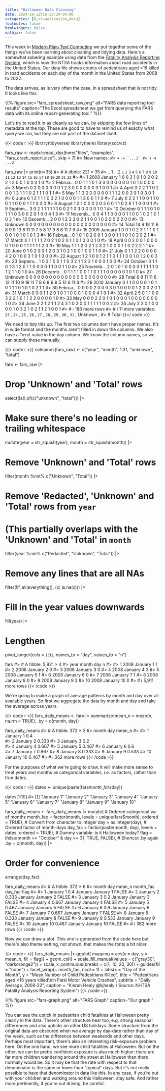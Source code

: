 ```yaml
---
title: "Halloween Data Cleaning"
date: 2024-10-12T16:20:24-04:00
categories: [R,visualization,data]
footnotes: false
htmlwidgets: false
mathjax: false
---
```


This week in [Modern Plain Text Computing](https://mptc.io) we put together some of the things we've been learning about cleaning and tidying data. Here's a somewhat sobering example using data from the [Fatality Analysis Reporting
System](https://www.nhtsa.gov/research-data/fatality-analysis-reporting-system-fars),
which is how the NTSA tracks information about road accidents in the United States. Our data
file shows counts of pedestrians aged \<16 killed in road accidents on
each day of the month in the United States from 2008 to 2022. 


The data arrives, as is very often the case, in a spreadsheet that is not tidy. It looks like this:

{{% figure src="fars_spreadsheet_raw.png" alt="FARS data reporting tool results" caption="The Excel spreadsheet we get from querying the FARS data with its online report-generating tool." %}}

Let’s try to read it in as cleanly as we can, by skipping the few lines of metadata at the top. These are good to have to remind us of exactly what query we ran, but they are not part of the dataset itself.


{{< code r >}}
library(tidyverse)
library(here)
library(socviz)

fars_raw <- readxl::read_xlsx(here("files", "examples", "fars_crash_report.xlsx"), 
                              skip = 7)
#> New names:
#> • `` -> `...1`
#> • `` -> `...2`

fars_raw |> 
  print(n=35)
#> # A tibble: 221 × 35
#>    ...1  ...2      `1`   `2`   `3`   `4`   `5`   `6`   `7`   `8`   `9`  `10`  `11`  `12`  `13`  `14`  `15`  `16`  `17`  `18`  `19`  `20`  `21`  `22`
#>    <chr> <chr>   <dbl> <dbl> <dbl> <dbl> <dbl> <dbl> <dbl> <dbl> <dbl> <dbl> <dbl> <dbl> <dbl> <dbl> <dbl> <dbl> <dbl> <dbl> <dbl> <dbl> <dbl> <dbl>
#>  1 2008  January     1     0     0     3     1     0     1     0     2     0     2     2     1     2     0     0     1     0     0     0     1     0
#>  2 <NA>  Februa…     0     0     1     1     1     0     1     3     0     0     0     0     0     0     0     1     0     1     0     0     0     0
#>  3 <NA>  March       0     2     0     0     0     3     0     0     1     2     3     0     0     0     0     0     0     3     1     0     0     1
#>  4 <NA>  April       0     2     2     1     1     0     2     0     0     1     3     1     1     1     0     2     1     1     1     0     1     1
#>  5 <NA>  May         1     1     3     0     0     0     0     0     0     1     1     1     2     0     0     3     0     1     0     3     0     1
#>  6 <NA>  June        6     1     2     1     1     1     0     3     2     1     0     0     0     0     1     1     3     0     0     1     1     0
#>  7 <NA>  July        0     2     2     1     1     0     0     1     1     0     0     1     1     0     0     0     1     1     1     0     0     0
#>  8 <NA>  August      1     0     1     0     0     0     2     0     3     0     0     1     1     0     2     6     1     1     0     0     0     1
#>  9 <NA>  Septem…     3     0     2     1     1     1     1     1     1     0     0     2     1     0     3     0     0     0     0     1     0     1
#> 10 <NA>  October     0     1     1     1     0     1     0     1     1     1     0     3     0     0     2     0     1     0     0     4     1     3
#> 11 <NA>  Novemb…     0     0     4     1     1     0     0     0     0     1     1     0     0     1     0     2     1     0     1     0     3     1
#> 12 <NA>  Decemb…     2     0     0     1     2     2     2     0     2     1     1     0     0     1     0     2     0     0     2     2     0     0
#> 13 <NA>  Unknown     0     0     0     0     0     0     0     0     0     0     0     0     0     0     0     0     0     0     0     0     0     0
#> 14 <NA>  Total      14     9    18    11     9     8     9     9    13     8    11    11     7     5     8    17     9     8     6    11     7     9
#> 15 2009  January     1     0     0     1     0     2     3     1     1     1     0     1     0     0     1     0     1     0     1     0     1     3
#> 16 <NA>  Februa…     0     1     0     1     0     2     0     0     1     3     0     0     1     1     1     0     1     0     3     0     2     1
#> 17 <NA>  March       0     1     1     1     1     1     2     0     2     1     0     2     0     1     1     0     1     0     0     0     1     0
#> 18 <NA>  April       0     0     2     0     0     1     0     0     0     0     1     0     0     0     1     1     1     1     1     1     2     0
#> 19 <NA>  May         1     1     1     2     0     2     1     2     3     2     1     0     0     0     1     1     0     2     2     2     1     1
#> 20 <NA>  June        0     1     0     2     0     0     1     2     0     3     1     0     2     1     0     0     1     0     0     1     1     0
#> 21 <NA>  July        0     1     1     2     2     0     0     0     0     4     2     0     1     0     0     3     1     0     1     0     0     0
#> 22 <NA>  August      1     2     1     0     0     1     2     1     1     0     1     1     1     0     0     1     0     1     2     0     0     3
#> 23 <NA>  Septem…     1     0     2     1     0     0     1     1     0     3     2     1     1     2     3     1     0     0     0     1     0     0
#> 24 <NA>  October     0     1     1     0     1     3     1     2     0     1     1     0     0     0     0     1     1     0     0     1     1     0
#> 25 <NA>  Novemb…     2     0     1     0     1     0     0     0     0     1     1     1     1     1     0     1     2     1     1     0     1     0
#> 26 <NA>  Decemb…     0     1     1     1     1     0     0     1     1     0     1     1     1     0     0     0     0     0     1     0     1     0
#> 27 <NA>  Unknown     0     0     0     0     0     0     0     0     0     0     0     0     0     0     0     0     0     0     0     0     0     0
#> 28 <NA>  Total       6     9    11    11     6    12    11    10     9    19    11     7     8     6     8     9     9     5    12     6    11     8
#> 29 2010  January     0     1     1     0     0     0     0     1     0     1     0     1     1     1     0     1     0     1     0     2     1     1
#> 30 <NA>  Februa…     0     0     0     0     2     0     0     0     3     0     1     0     0     0     0     1     2     0     0     2     0     1
#> 31 <NA>  March       0     0     0     1     1     2     0     1     0     1     1     0     0     0     1     0     0     0     4     1     0     1
#> 32 <NA>  April       2     5     0     1     1     0     0     3     2     2     1     0     1     1     2     2     0     0     0     0     1     0
#> 33 <NA>  May         0     0     0     2     2     0     1     0     1     0     0     0     1     0     0     0     0     0     0     0     1     0
#> 34 <NA>  June        2     2     1     2     1     1     2     4     3     1     0     2     0     0     1     1     1     1     1     0     0     2
#> 35 <NA>  July        2     2     0     1     0     0     0     0     1     0     3     2     1     0     2     1     1     2     1     0     0     1
#> # ℹ 186 more rows
#> # ℹ 11 more variables: `23` <dbl>, `24` <dbl>, `25` <dbl>, `26` <dbl>, `27` <dbl>, `28` <dbl>, `29` <dbl>, `30` <dbl>, `31` <dbl>, Unknown <dbl>,
#> #   Total <dbl>
{{</ code >}}


We need to tidy this up. The first two columns don’t have proper names.
It’s in wide format and the months aren’t filled in down the columns. We
also have a `Total` value in the day column. We know the column names,
so we can supply those manually.

{{< code r >}}
colnames(fars_raw) <- c("year", "month", 1:31, "unknown", "total")


fars <- fars_raw |> 
  # Drop 'Unknown' and 'Total' rows
  select(!all_of(c("unknown", "total"))) |> 
  # Make sure there's no leading or trailing whitespace
  mutate(year = str_squish(year), 
         month = str_squish(month)) |> 
  # Remove 'Unknown' and 'Total' rows 
  filter(month %nin% c("Unknown", "Total")) |> 
  # Remove 'Redacted', 'Unknown' and 'Total' rows from `year` 
  # (This partially overlaps with the 'Unknown' and 'Total' in `month`
  filter(year %nin% c("Redacted", "Unknown", "Total")) |> 
  # Remove any lines that are all NAs
  filter(!if_all(everything(), \(x) is.na(x))) |> 
  # Fill in the year values downwards
  fill(year) |> 
  # Lengthen 
  pivot_longer(cols = `1`:`31`, names_to = "day",
               values_to = "n")  
  

fars
#> # A tibble: 5,921 × 4
#>    year  month   day       n
#>    <chr> <chr>   <chr> <dbl>
#>  1 2008  January 1         1
#>  2 2008  January 2         0
#>  3 2008  January 3         0
#>  4 2008  January 4         3
#>  5 2008  January 5         1
#>  6 2008  January 6         0
#>  7 2008  January 7         1
#>  8 2008  January 8         0
#>  9 2008  January 9         2
#> 10 2008  January 10        0
#> # ℹ 5,911 more rows
{{< /code >}}


We're going to make a graph of average patterns by month and day over all available years. So first we aggregate the data by month and day and take the average across years. 

{{< code r >}}
fars_daily_means <- fars |> 
    summarize(mean_n = mean(n, na.rm = TRUE), 
            .by = c(month, day)) 


fars_daily_means
#> # A tibble: 372 × 3
#>    month   day   mean_n
#>    <chr>   <chr>  <dbl>
#>  1 January 1      0.4  
#>  2 January 2      0.333
#>  3 January 3      0.2  
#>  4 January 4      0.667
#>  5 January 5      0.467
#>  6 January 6      0.6  
#>  7 January 7      0.667
#>  8 January 8      0.333
#>  9 January 9      0.533
#> 10 January 10     0.467
#> # ℹ 362 more rows
{{< /code >}}

For the purposes of what we're going to draw, it will make more sense to treat years and months as categorical variables, i.e. as factors, rather than true dates.

{{< code r >}}
dates <- unique(paste(fars$month, fars$day))

dates[1:10]
#>  [1] "January 1"  "January 2"  "January 3"  "January 4"  "January 5"  "January 6"  "January 7"  "January 8"  "January 9"  "January 10"



fars_daily_means <- fars_daily_means |> 
  mutate(
    # Ordered categorical var of months
    month_fac = factor(month,
                       levels = unique(fars$month),
                       ordered = TRUE),
    # Convert from character to integer
    day = as.integer(day),
    # Ordered factor of month-days
    day_fac = factor(paste(month, day),
                     levels = dates,
                     ordered = TRUE),
    # Dummy variable: is it Halloween today?
    flag = ifelse(month == "October" & day == 31, TRUE, FALSE), 
    # Shortcut .by again
    .by = c(month, day)) |> 
  # Order for convenience
  arrange(day_fac) 

fars_daily_means
#> # A tibble: 372 × 6
#>    month     day mean_n month_fac day_fac    flag 
#>    <chr>   <int>  <dbl> <ord>     <ord>      <lgl>
#>  1 January     1  0.4   January   January 1  FALSE
#>  2 January     2  0.333 January   January 2  FALSE
#>  3 January     3  0.2   January   January 3  FALSE
#>  4 January     4  0.667 January   January 4  FALSE
#>  5 January     5  0.467 January   January 5  FALSE
#>  6 January     6  0.6   January   January 6  FALSE
#>  7 January     7  0.667 January   January 7  FALSE
#>  8 January     8  0.333 January   January 8  FALSE
#>  9 January     9  0.533 January   January 9  FALSE
#> 10 January    10  0.467 January   January 10 FALSE
#> # ℹ 362 more rows
{{< /code >}}

Now we can draw a plot. This one is generated from the code here but there's also theme setting, not shown, that makes the fonts a bit nicer.

{{< code r >}}
fars_daily_means |> 
  ggplot( mapping = aes(x = day, y = mean_n, fill = flag)) +
    geom_col() +
    scale_fill_manual(values = c("gray30", "darkorange2")) +
    scale_x_continuous(breaks = c(1, 10, 20, 30)) + 
    guides(fill = "none") + 
    facet_wrap(~ month_fac, ncol = 1) +
    labs(x = "Day of the Month",
         y = "Mean Number of Child Pedestrians Killed",
         title = "Pedestrians aged <16 years killed\nin Fatal Motor Vehicle Crashes",
         subtitle = "Daily Average, 2008-22",
         caption = "Kieran Healy @kjhealy / Source: NHTSA Fatality Analysis Reporting System")
{{< /code >}}


{{% figure src="fars-graph.png" alt="FARS Graph" caption="Our graph." %}}

You can see the uptick in pedestrian child fatalities at Halloween pretty clearly in the data. There's other structure hear too, e.g. strong seasonal differences and also upticks on other US holidays. Some structure from the original data are obscured when we average by day-date rather than day of the week, such as the difference between weekends and other days. Perhaps most important, there's also an interesting risk-exposure problem here. On the one hand, we see more child fatalities at Halloween. But on the other, we can be pretty confident exposure is also much higher: there are far more children wandering around the street at Halloween than there normally would be. So it may be that the rate with respect to that denominator is the same or lower than "typical" days. But it's not really possible to have that denominator in data like this. In any case, if you're out with your children and walking around this Halloween, stay safe. And rather more pertinently, if you're out driving, be careful.

